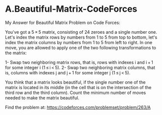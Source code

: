 # A.Beautiful-Matrix-CodeForces
My Answer for Beautiful Matrix Problem on Code Forces: 

You've got a 5 × 5 matrix, consisting of 24 zeroes and a single number one. Let's index the matrix rows by numbers from 1 to 5 from top to bottom, let's index the matrix columns by numbers from 1 to 5 from left to right. In one move, you are allowed to apply one of the two following transformations to the matrix:

1- Swap two neighboring matrix rows, that is, rows with indexes i and i + 1 for some integer i (1 ≤ i < 5).
2- Swap two neighboring matrix columns, that is, columns with indexes j and j + 1 for some integer j (1 ≤ j < 5).

You think that a matrix looks beautiful, if the single number one of the matrix is located in its middle (in the cell that is on the intersection of the third row and the third column). Count the minimum number of moves needed to make the matrix beautiful.

Find the problem at: https://codeforces.com/problemset/problem/263/A 

